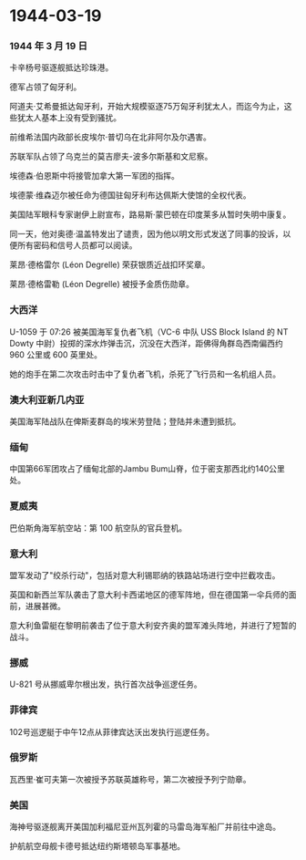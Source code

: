# 1944-03-19

### 1944 年 3 月 19 日

卡辛杨号驱逐舰抵达珍珠港。

德军占领了匈牙利。

阿道夫·艾希曼抵达匈牙利，开始大规模驱逐75万匈牙利犹太人，而迄今为止，这些犹太人基本上没有受到骚扰。

前维希法国内政部长皮埃尔·普切乌在北非阿尔及尔遇害。

苏联军队占领了乌克兰的莫吉廖夫-波多尔斯基和文尼察。

埃德森·伯恩斯中将接管加拿大第一军团的指挥。

埃德蒙·维森迈尔被任命为德国驻匈牙利布达佩斯大使馆的全权代表。

美国陆军眼科专家谢伊上尉宣布，路易斯·蒙巴顿在印度莱多从暂时失明中康复。

同一天，他对奥德·温盖特发出了谴责，因为他以明文形式发送了同事的投诉，以便所有密码和信号人员都可以阅读。

莱昂·德格雷尔 (Léon Degrelle) 荣获银质近战扣环奖章。

莱昂·德格雷勒 (Léon Degrelle) 被授予金质伤勋章。

### 大西洋

U-1059 于 07:26 被美国海军复仇者飞机（VC-6 中队 USS Block Island 的 NT
Dowty 中尉）投掷的深水炸弹击沉，沉没在大西洋，距佛得角群岛西南偏西约 960
公里或 600 英里处。

她的炮手在第二次攻击时击中了复仇者飞机，杀死了飞行员和一名机组人员。

### 澳大利亚新几内亚

美国海军陆战队在俾斯麦群岛的埃米劳登陆；登陆并未遭到抵抗。

### 缅甸

中国第66军团攻占了缅甸北部的Jambu Bum山脊，位于密支那西北约140公里处。

### 夏威夷

巴伯斯角海军航空站：第 100 航空队的官兵登机。

### 意大利

盟军发动了"绞杀行动"，包括对意大利锡耶纳的铁路站场进行空中拦截攻击。

英国和新西兰军队袭击了意大利卡西诺地区的德军阵地，但在德国第一伞兵师的面前，进展甚微。

意大利鱼雷艇在黎明前袭击了位于意大利安齐奥的盟军滩头阵地，并进行了短暂的战斗。

### 挪威

U-821 号从挪威卑尔根出发，执行首次战争巡逻任务。

### 菲律宾

102号巡逻艇于中午12点从菲律宾达沃出发执行巡逻任务。

### 俄罗斯

瓦西里·崔可夫第一次被授予苏联英雄称号，第二次被授予列宁勋章。

### 美国

海神号驱逐舰离开美国加利福尼亚州瓦列霍的马雷岛海军船厂并前往中途岛。

护航航空母舰卡德号抵达纽约斯塔顿岛军事基地。